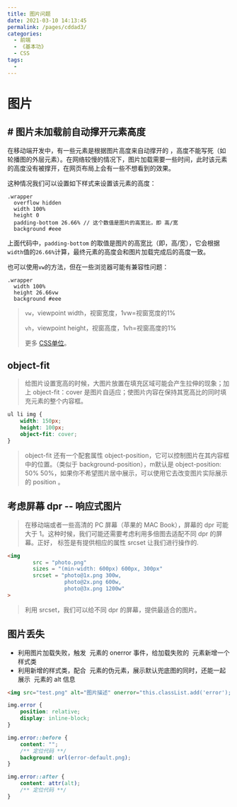 ```yaml
---
title: 图片问题
date: 2021-03-10 14:13:45
permalink: /pages/cddad3/
categories:
  - 前端
  - 《基本功》
  - CSS
tags:
  - 
---
```


# 图片

## # 图片未加载前自动撑开元素高度

在移动端开发中，有一些元素是根据图片高度来自动撑开的 ，高度不能写死（如轮播图的外层元素）。在网络较慢的情况下，图片加载需要一些时间，此时该元素的高度没有被撑开，在网页布局上会有一些不想看到的效果。
<!-- more -->
这种情况我们可以设置如下样式来设置该元素的高度：

```stylus
.wrapper
  overflow hidden
  width 100%
  height 0
  padding-bottom 26.66% // 这个数值是图片的高宽比，即 高/宽
  background #eee
```

上面代码中，`padding-bottom` 的取值是图片的高宽比（即，高/宽），它会根据 `width`值的`26.66%`计算，最终元素的高度会和图片加载完成后的高度一致。



也可以使用`vw`的方法，但在一些浏览器可能有兼容性问题：

```stylus
.wrapper
  width 100%
  height 26.66vw
  background #eee
```

> `vw`，viewpoint width，视窗宽度，1vw=视窗宽度的1%
>
> `vh`，viewpoint height，视窗高度，1vh=视窗高度的1%
>
> 更多 [CSS单位](https://www.runoob.com/cssref/css-units.html)。

## object-fit

> 给图片设置宽高的时候，大图片放置在填充区域可能会产生拉伸的现象；加上 object-fit：cover 是图片自适应；使图片内容在保持其宽高比的同时填充元素的整个内容框。

```CSS
ul li img {
    width: 150px;
    height: 100px;
    object-fit: cover;
}
```

> object-fit 还有一个配套属性 object-position，它可以控制图片在其内容框中的位置。（类似于 background-position），m默认是 object-position: 50% 50%，如果你不希望图片居中展示，可以使用它去改变图片实际展示的 position 。

## 考虑屏幕 dpr -- 响应式图片

> 在移动端或者一些高清的 PC 屏幕（苹果的 MAC Book），屏幕的 dpr 可能大于 1。这种时候，我们可能还需要考虑利用多倍图去适配不同 dpr 的屏幕。正好，<img> 标签是有提供相应的属性 srcset 让我们进行操作的.

```HTML
<img 
        src = "photo.png" 
        sizes = "(min-width: 600px) 600px, 300px" 
        srcset = "photo@1x.png 300w,
                  photo@2x.png 600w,
                  photo@3x.png 1200w"
>
```

> 利用 srcset，我们可以给不同 dpr 的屏幕，提供最适合的图片。

## 图片丢失

- 利用图片加载失败，触发 <img> 元素的 onerror 事件，给加载失败的 <img> 元素新增一个样式类
- 利用新增的样式类，配合 <img> 元素的伪元素，展示默认兜底图的同时，还能一起展示 <img> 元素的 alt 信息

```HTML
<img src="test.png" alt="图片描述" onerror="this.classList.add('error');">
```

```CSS
img.error {
    position: relative;
    display: inline-block;
}

img.error::before {
    content: "";
    /** 定位代码 **/
    background: url(error-default.png);
}

img.error::after {
    content: attr(alt);
    /** 定位代码 **/
}
```
